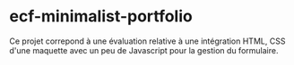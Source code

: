 # ecf-minimalist-portfolio

Ce projet correpond à une évaluation relative à une intégration HTML, CSS d'une maquette avec un peu de Javascript pour la gestion du formulaire.
